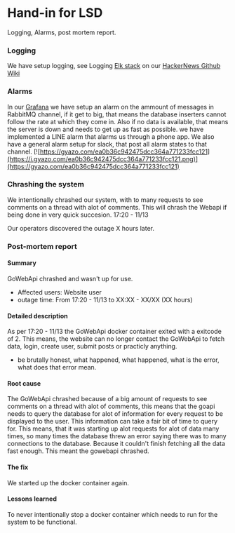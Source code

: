 Hand-in for LSD
==============
Logging, Alarms, post mortem report.

### Logging
We have setup logging, see Logging [Elk stack](139.59.157.29:5601) on our [HackerNews Github Wiki](https://github.com/DanielHauge/HackerNews-Grp8/wiki/ELK-Stack)

### Alarms
In our [Grafana](http://207.154.213.133:3000) we have setup an alarm on the ammount of messages in RabbitMQ channel, if it get to big, that means the database inserters cannot follow the rate at which they come in. Also if no data is available, that means the server is down and needs to get up as fast as possible.
we have implemented a LINE alarm that alarms us through a phone app. We also have a general alarm setup for slack, that post all alarm states to that channel.
[![https://gyazo.com/ea0b36c942475dcc364a771233fcc121](https://i.gyazo.com/ea0b36c942475dcc364a771233fcc121.png)](https://gyazo.com/ea0b36c942475dcc364a771233fcc121)

### Chrashing the system
We intentionally chrashed our system, with to many requests to see comments on a thread with alot of comments. This will chrash the Webapi if being done in very quick succesion. 17:20 - 11/13

Our operators discovered the outage X hours later.

### Post-mortem report

#### Summary
GoWebApi chrashed and wasn't up for use.
- Affected users: Website user
- outage time: From 17:20 - 11/13 to XX:XX - XX/XX (XX hours)
#### Detailed description
As per 17:20 - 11/13 the GoWebApi docker container exited with a exitcode of 2. This means, the website can no longer contact the GoWebApi to fetch data, login, create user, submit posts or practicly anything.
- be brutally honest, what happened, what happened, what is the error, what does that error mean.

#### Root cause
The GoWebApi chrashed because of a big amount of requests to see comments on a thread with alot of comments, this means that the goapi needs to query the database for alot of information for every request to be displayed to the user. This information can take a fair bit of time to query for. This means, that it was starting up alot requests for alot of data many times, so many times the database threw an error saying there was to many connections to the database. Because it couldn't finish fetching all the data fast enough. This meant the gowebapi chrashed.

#### The fix
We started up the docker container again.

#### Lessons learned
To never intentionally stop a docker container which needs to run for the system to be functional.

